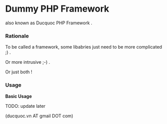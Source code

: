 Dummy PHP Framework
===================

also known as Ducquoc PHP Framework .


### Rationale

To be called a framework, some libabries just need to be more complicated ;) .

Or more intrusive ;-) . 

Or just both !

### Usage

**Basic Usage**

TODO: update later

(ducquoc.vn AT gmail DOT com)
